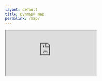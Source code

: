 ```yaml
---
layout: default
title: Dynmap® map
permalink: /map/
---
```


<!-- Embedded Dynmap(R) web interface -->
<div class="hero-unit">
	<!-- worldname -> world, mapname -> surface, zoom -> 3, x -> 2823, y -> 64, z -> 2644 -->
	<iframe src="https://map.aedi.app/?worldname=world&mapname=surface&zoom=3&x=2823&y=64&z=2644"></iframe>
</div>
